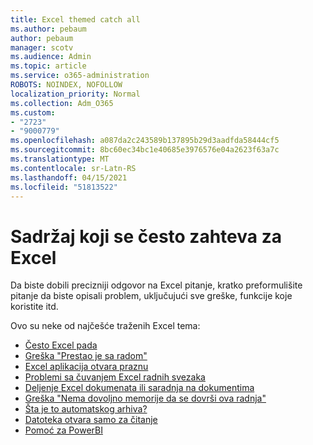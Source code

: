```yaml
---
title: Excel themed catch all
ms.author: pebaum
author: pebaum
manager: scotv
ms.audience: Admin
ms.topic: article
ms.service: o365-administration
ROBOTS: NOINDEX, NOFOLLOW
localization_priority: Normal
ms.collection: Adm_O365
ms.custom:
- "2723"
- "9000779"
ms.openlocfilehash: a087da2c243589b137895b29d3aadfda58444cf5
ms.sourcegitcommit: 8bc60ec34bc1e40685e3976576e04a2623f63a7c
ms.translationtype: MT
ms.contentlocale: sr-Latn-RS
ms.lasthandoff: 04/15/2021
ms.locfileid: "51813522"
---
```

# <a name="commonly-requested-content-for-excel"></a>Sadržaj koji se često zahteva za Excel

Da biste dobili precizniji odgovor na Excel pitanje, kratko preformulišite pitanje da biste opisali problem, uključujući sve greške, funkcije koje koristite itd. 

Ovo su neke od najčešće traženih Excel tema:

- [Često Excel pada](https://support.office.com/article/Excel-not-responding-hangs-freezes-or-stops-working-37E7D3C9-9E84-40BF-A805-4CA6853A1FF4)
- [Greška "Prestao je sa radom"](https://support.office.com/client/52bd7985-4e99-4a35-84c8-2d9b8301a2fa)
- [Excel aplikacija otvara praznu](https://docs.microsoft.com/office/troubleshoot/excel/excel-opens-blank)
- [Problemi sa čuvanjem Excel radnih svezaka](https://docs.microsoft.com/office/troubleshoot/excel/issue-when-save-excel-workbooks)
- [Deljenje Excel dokumenata ili saradnja na dokumentima](https://support.office.com/article/7152aa8b-b791-414c-a3bb-3024e46fb104)
- [Greška "Nema dovoljno memorije da se dovrši ova radnja"](https://docs.microsoft.com/office/troubleshoot/excel/available-resources-errors)
- [Šta je to automatskog arhiva?](https://support.office.com/article/6d6bd723-ebfd-4e40-b5f6-ae6e8088f7a5)
- [Datoteka otvara samo za čitanje](https://support.office.com/article/why-did-my-file-open-read-only-3ab4b792-da50-4b38-8628-14c64e1f1d15)
- [Pomoć za PowerBI](https://powerbi.microsoft.com/support/)